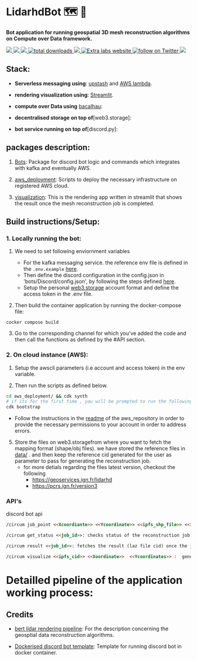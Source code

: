 # LidarhdBot 🗺️ 🤖

**Bot application for running geospatial 3D mesh reconstruction algorithms on Compute over Data framework.**

<p align="left">
 <a href="https://github.com/The-Extra-Project/Lidarhdpip/blob/dev-adding-v0.1/LICENSE.md" alt="License">
 <img src="https://img.shields.io/badge/license-MIT-green" />
   </a>

  <a href="https://github.com/The-Extra-Project/Lidarhdpip/releases" alt="Release">
        <img src="https://img.shields.io/github/v/release/The-Extra-Project/lidarhdpip?display_name=tag" />
  </a>
 <a href="https://github.com/The-Extra-Project/lidarhdpip/pulse" alt="Activity">
        <img src="https://img.shields.io/github/commit-activity/m/The-Extra-Project/lidarhdpip" />
    </a>
    <a href="https://img.shields.io/github/downloads/The-Extra-Project/lidarhdpip/total">
        <img src="https://img.shields.io/github/downloads/The-Extra-Project/lidarhdpip/total" alt="total downloads">
    </a>
    <a href="https://github.com/The-Extra-Project/lidarhdpip/actions/workflows/test-docker-build.yml" alt="Test deployment">
        <img src="https://github.com/The-Extra-Project/lidarhdpip/actions/workflows/test-docker-build.yml.yml/badge.svg" />
    </a>
    <a href="https://www.extralabs.xyz/">
        <img alt="Extra labs website" src="https://img.shields.io/badge/website-theextralabs.xyz-red">
    </a>
    <a href="https://twitter.com/intent/follow?screen_name=lab_dao">
        <img src="https://img.shields.io/twitter/follow/lab_dao?style=social&logo=twitter" alt="follow on Twitter">
    </a>
    <a href="https://discord.gg/Qmqf2U4Y9Y" alt="Discord">
    <img src="https://dcbadge.vercel.app/api/server/Qmqf2U4Y9Y" />
    </a>
</p>


## Stack:

- **Serverless messaging using**: [upstash]() and [AWS lambda]().

- **rendering visualization using**: [Streamlit]().

- **compute over Data using** [bacalhau]():

- **decentralised storage on top of**[web3.storage]:

- **bot service running on top of**[discord.py]:  

## packages description:


1. [Bots](./bots/): Package for discord bot logic and commands which integrates with kafka and eventually AWS.

2. [aws_deployment](./aws_deployment/): Scripts to deploy the necessary infrastructure on registered AWS cloud.

3. [visualization](./visualization/): This is the rendering app written in streamlit that shows the result once the mesh reconstruction job is completed.

## Build instructions/Setup:

### 1. Locally running the bot:

1. We need to set following enviornment variables 
    - For the kafka messaging service. the reference env file is defined in the `.env.example` [here](./.env.example). 
    - Then define the discord configuration in the config.json in 'bots/Discord/config.json', by following the steps defined [here](https://github.com/topics/discord-bot-template).
    - Setup the personal [web3.storage]() account format and define the access token in the .env file.


2. Then build the container application by running the docker-compose file: 
```
cocker compose build 
```

3. Go to the corresponding channel for which you've added the code and then call the functions as defined by the #API section.


### 2. On cloud instance (AWS): 

1. Setup the awscli parameters (i.e account and access token) in the env variable.  

2. Then run the scripts as defined below.
```sh
cd aws_deployment/ && cdk synth
# if its for the first time , you will be prompted to run the following command also
cdk bootstrap
```

- Follow the instructions in the [readme](./aws_deployment/README.md) of the aws_repository in order to provide the necessary permissions to your account in order to address errors.


5. Store the files on web3.storagefrom where you want to fetch the mapping format (shape/obj files). we have stored the reference files in [data/](./datas/) . and then keep the reference cid generated for the user as parameter to pass for generating the  reconstruction job. 
    - for more detials regarding the files latest version, checkout the following
        - https://geoservices.ign.fr/lidarhd
        - https://pcrs.ign.fr/version3

### API's

discord bot api
```markdown
/circum job_point <<Xcoordiante>> <<Ycoordinate>> <<ipfs_shp_file>> <<ipfs_pipeline_template_file>> : runs the reconstruction job for the given point coordinate and returns the job id.

/circum get_status <<job_id>>: checks status of the reconstruction job with given id generated.

/circum result <<job_id>>: fetches the result (laz file cid) once the job is completed.

/circum visualize <<ipfs_cid>> <<Xoordinate>>  <<Ycoordinates>> :  generated laz file visualization link.
```


# Detailled pipeline of the application working process:


## Credits 

-  [bert lidar rendering pipeline](https://github.com/bertt/nimes): For the description concerning the geosptial data reconstruction algorithms. 

- [Dockerised discord bot template](https://github.com/): Template for running discord bot in docker container.
 


